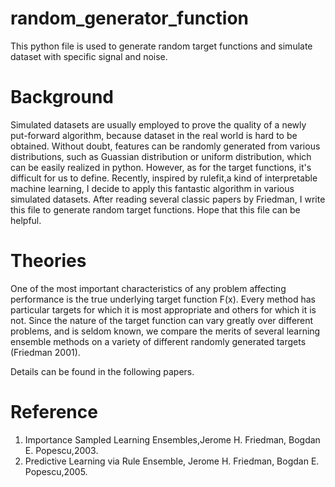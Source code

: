 # random_generator_function
This python file is used to generate random target functions and simulate dataset with specific signal and noise. 

# Background
Simulated datasets are usually employed to prove the quality of a newly put-forward algorithm, because dataset in the real world is hard to be obtained. Without doubt, features can be randomly generated from various distributions, such as Guassian distribution or uniform distribution, which can be easily realized in python. However, as for the target functions, it's difficult for us to define. Recently, inspired by rulefit,a kind of interpretable machine learning, I decide to apply this fantastic algorithm in various simulated datasets. After reading several classic papers by Friedman, I write this file to generate random target functions. Hope that this file can be helpful.

# Theories
One of the most important characteristics of any problem affecting performance is the true underlying target function F(x). Every method has particular targets for which it is most appropriate and others for which it is not. Since the nature of the target function can vary greatly over different problems, and is seldom known, we compare the merits of several learning ensemble methods on a variety of different randomly generated targets (Friedman 2001). 

Details can be found in the following papers.

# Reference
1. Importance Sampled Learning Ensembles,Jerome H. Friedman, Bogdan E. Popescu,2003.
2. Predictive Learning via Rule Ensemble, Jerome H. Friedman, Bogdan E. Popescu,2005.
